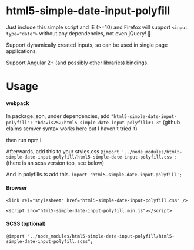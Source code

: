 # html5-simple-date-input-polyfill
Just include this simple script and IE (>=10) and Firefox will support `<input type="date">` without any dependencies, not even jQuery! 🎉

Support dynamically created inputs, so can be used in single page applications.

Support Angular 2+ (and possibly other libraries) bindings.

# Usage

#### webpack

In package.json, under dependencies, add
`"html5-simple-date-input-polyfill": "bdavis252/html5-simple-date-input-polyfill#1.3"`
(github claims semver syntax works here but I haven't tried it)

then run npm i.

Afterwards, add this to your styles.css
`@import '../node_modules/html5-simple-date-input-polyfill/html5-simple-date-input-polyfill.css';`
(there is an scss version too, see below)

And in polyfills.ts add this.
`import 'html5-simple-date-input-polyfill';`

#### Browser

`<link rel="stylesheet" href="html5-simple-date-input-polyfill.css" />`

`<script src="html5-simple-date-input-polyfill.min.js"></script>`

#### SCSS (optional)
`@import "../node_modules/html5-simple-date-input-polyfill/html5-simple-date-input-polyfill.scss";`
